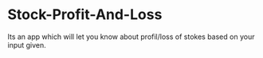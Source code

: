 # Stock-Profit-And-Loss
Its an app which will let you know about profil/loss of stokes based on your input given.

